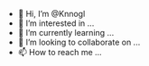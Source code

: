 - 👋 Hi, I’m @Knnogl
- 👀 I’m interested in ...
- 🌱 I’m currently learning ...
- 💞️ I’m looking to collaborate on ...
- 📫 How to reach me ...

<!---
Knnogl/Knnogl is a ✨ special ✨ repository because its `README.md` (this file) appears on your GitHub profile.
You can click the Preview link to take a look at your changes.
--->
